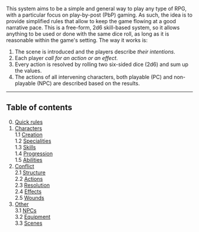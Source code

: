 This system aims to be a simple and general way to play any type of RPG, with a particular focus on play-by-post (PbP) gaming. As such, the idea is to provide simplified rules that allow to keep the game flowing at a good narrative pace. This is a free-form, 2d6 skill-based system, so it allows anything to be used or done with the same dice roll, as long as it is reasonable within the game's setting. The way it works is:  
  
  1. The scene is introduced and the players describe *their intentions*.
  2. Each player *call for an action or an effect*.
  3. Every action is resolved by rolling two six-sided dice (2d6) and sum up the values.
  4. The actions of all intervening characters, both playable (PC) and non-playable (NPC) are described based on the results.
   
_____

## Table of contents
0) [Quick rules](quick.md)    
1) [Characters](characters.md)    
  1.1 [Creation](characters.md#11-character-creation)  
  1.2 [Specialities](characters.md#12-character-specialities)  
  1.3 [Skills](characters.md#13-character-skills)  
  1.4 [Progression](characters.md#14-character-progression)  
  1.5 [Abilities](characters.md#15-character-abilities)  
2) [Conflict](conflict.md)  
  2.1 [Structure](conflict.md#21-conflict-structure)  
  2.2 [Actions](conflict.md#22-conflict-actions)  
  2.3 [Resolution](conflict.md#23-conflict-resolution)  
  2.4 [Effects](conflict.md#24-conflict-effects)  
  2.5 [Wounds](conflict.md#25-wounds-and-stress)
3) [Other](other.md)  
  3.1 [NPCs](other.md#31-npcs)   
  3.2 [Equipment](other.md#32-equipment)  
  3.3 [Scenes](other.md#33-scenes)




